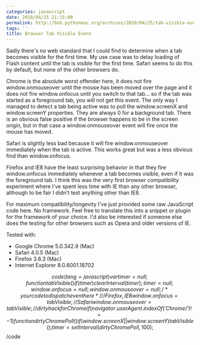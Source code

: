 ```yaml
---
categories: javascript
date: 2010/04/25 21:15:00
permalink: http://bob.pythonmac.org/archives/2010/04/25/tab-visible-event/
tags: ''
title: Browser Tab Visible Event
---
```


Sadly there's no web standard that I could find to determine when a tab
becomes visible for the first time. My use case was to
delay loading of Flash content until the tab is visible for the first time.
Safari seems to do this by default, but none of the other browsers do.

Chrome is the absolute worst offender here, it does not fire
window.onmouseover until the mouse has been moved over the page and it
does not fire window.onfocus until you switch to that tab... so if the
tab was started as a foreground tab, you will not get this event. The
only way I managed to detect a tab being active was to poll
the window.screenX and window.screenY properties. They are always
0 for a background tab. There is an obvious false positive if the
browser happens to be in the screen origin, but in that case a
window.onmouseover event will fire once the mouse has moved.

Safari is slightly less bad because it will fire window.onmouseover
immediately when the tab is active. This works great but was a less
obvious find than window.onfocus.

Firefox and IE8 have the least surprising behavior in that they fire
window.onfocus immediately whenever a tab becomes visible, even if
it was the foreground tab. I think this was the very first browser
compatibility experiment where I've spent less time with IE than
any other browser, although to be fair I didn't test anything
other than IE8.

For maximum compatibility/longevity I've just provided some raw
JavaScript code here. No framework. Feel free to translate this
into a snippet or plugin for the framework of your choice. I'd
also be interested if someone else does the testing for other
browsers such as Opera and older versions of IE.

Tested with:

* Google Chrome 5.0.342.9 (Mac)
* Safari 4.0.5 (Mac)
* Firefox 3.6.3 (Mac)
* Internet Explorer 8.0.6001.18702

$$code(lang=javascript)
var timer = null;
function tabVisible() {
    if (timer) clearInterval(timer);
    timer = null;
    window.onfocus = null;
    window.onmouseover = null;
    /* your code to dispatch event here */
}
// Firefox, IE8
window.onfocus = tabVisible;
// Safari
window.onmouseover = tabVisible;
// dirty hack for Chrome
if (navigator.userAgent.indexOf(' Chrome/') != -1) {
    function dirtyChromePoll() {
        if (window.screenX || window.screenY) tabVisible();
    }
    timer = setInterval(dirtyChromePoll, 100);
}
$$/code